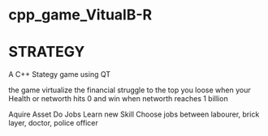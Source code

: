 # cpp_game_VitualB-R
# STRATEGY
A C++ Stategy game using QT 

the game virtualize the financial struggle to the top you loose when your Health or networth hits 0 and win when networth reaches 1 billion

Aquire Asset
Do Jobs
Learn new Skill
Choose jobs between labourer, brick layer, doctor, police officer
